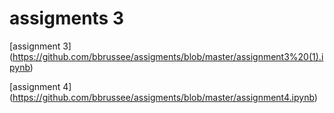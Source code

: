 # assigments 3
[assignment 3] (https://github.com/bbrussee/assigments/blob/master/assignment3%20(1).ipynb)

[assignment 4] (https://github.com/bbrussee/assigments/blob/master/assignment4.ipynb)
